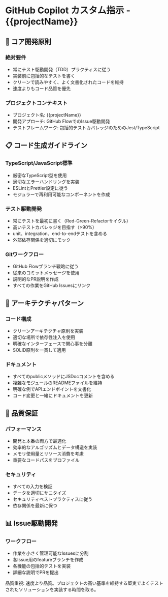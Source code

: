 # GitHub Copilot カスタム指示 - {{projectName}}

## 🚨 コア開発原則

### 絶対要件
- 常にテスト駆動開発（TDD）プラクティスに従う
- 実装前に包括的なテストを書く
- クリーンで読みやすく、よく文書化されたコードを維持
- 速度よりもコード品質を優先

### プロジェクトコンテキスト
- プロジェクト名: {{projectName}}
- 開発アプローチ: GitHub FlowでのIssue駆動開発
- テストフレームワーク: 包括的テストカバレッジのためのJest/TypeScript

## 📋 コード生成ガイドライン

### TypeScript/JavaScript標準
- 厳密なTypeScript型を使用
- 適切なエラーハンドリングを実装
- ESLintとPrettier設定に従う
- モジュラーで再利用可能なコンポーネントを作成

### テスト駆動開発
- 常にテストを最初に書く（Red-Green-Refactorサイクル）
- 高いテストカバレッジを目指す（>90%）
- unit、integration、end-to-endテストを含める
- 外部依存関係を適切にモック

### Gitワークフロー
- GitHub Flowブランチ戦略に従う
- 従来のコミットメッセージを使用
- 説明的なPR説明を作成
- すべての作業をGitHub Issuesにリンク

## 🔧 アーキテクチャパターン

### コード構成
- クリーンアーキテクチャ原則を実装
- 適切な場所で依存性注入を使用
- 明確なインターフェースで関心事を分離
- SOLID原則を一貫して適用

### ドキュメント
- すべてのpublicメソッドにJSDocコメントを含める
- 複雑なモジュールのREADMEファイルを維持
- 明確な例でAPIエンドポイントを文書化
- コード変更と一緒にドキュメントを更新

## 🎯 品質保証

### パフォーマンス
- 開発と本番の両方で最適化
- 効率的なアルゴリズムとデータ構造を実装
- メモリ使用量とリソース消費を考慮
- 重要なコードパスをプロファイル

### セキュリティ
- すべての入力を検証
- データを適切にサニタイズ
- セキュリティベストプラクティスに従う
- 依存関係を最新に保つ

## 📊 Issue駆動開発

### ワークフロー
- 作業を小さく管理可能なIssuesに分割
- 各Issue用のfeatureブランチを作成
- 各機能の包括的テストを実装
- 詳細な説明でPRを提出

品質重視: 速度より品質。プロジェクトの高い基準を維持する堅実でよくテストされたソリューションを実装する時間を取る。